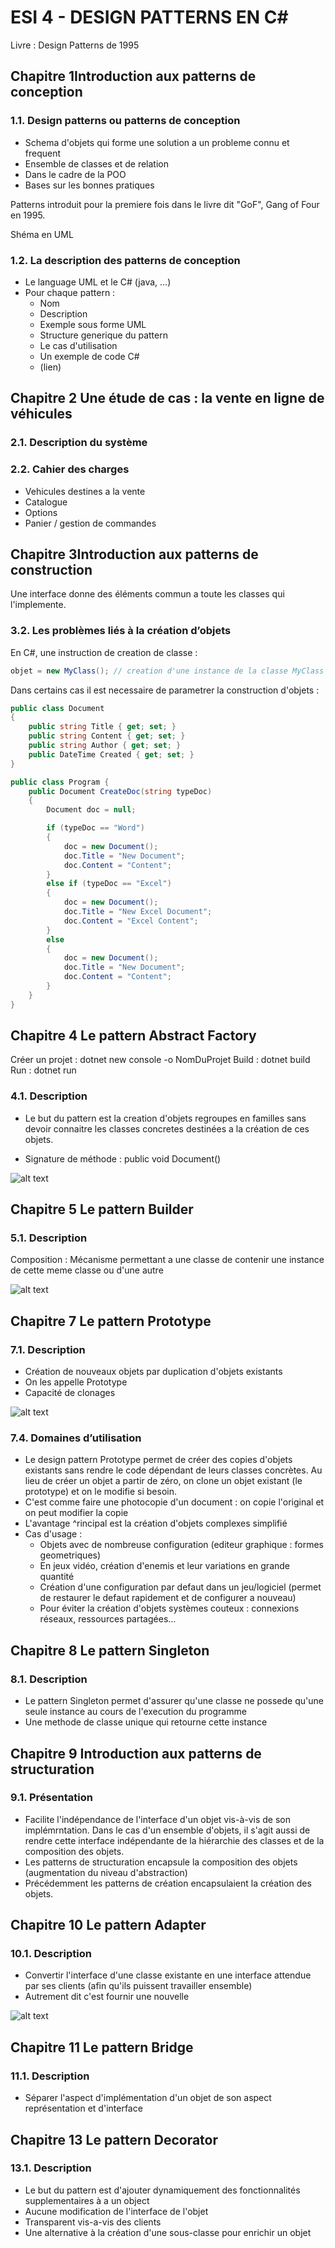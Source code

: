 # ESI 4 - DESIGN PATTERNS EN C#

Livre : Design Patterns de 1995

## Chapitre 1​ Introduction aux patterns de conception

### 1.1. Design patterns ou patterns de conception

- Schema d'objets qui forme une solution a un probleme connu et frequent
- Ensemble de classes et de relation
- Dans le cadre de la POO
- Bases sur les bonnes pratiques

Patterns introduit pour la premiere fois dans le livre dit "GoF", Gang of Four en 1995.

Shéma en UML

### 1.2. La description des patterns de conception

- Le language UML et le C# (java, ...)
- Pour chaque pattern :
    - Nom
    - Description
    - Exemple sous forme UML
    - Structure generique du pattern
    - Le cas d'utilisation
    - Un exemple de code C#
    - (lien)


## ​​Chapitre 2 ​Une étude de cas : la vente en ligne de véhicules

### 2.1. Description du système

### ​2.2. Cahier des charges

- Vehicules destines a la vente
- Catalogue
- Options
- Panier / gestion de commandes

## ​​​​Chapitre 3​ Introduction aux patterns de construction

Une interface donne des éléments commun a toute les classes qui l'implemente.

### 3.2. Les problèmes liés à la création d’objets

En C#, une instruction de creation de classe :
```csharp
objet = new MyClass(); // creation d'une instance de la classe MyClass
```

Dans certains cas il est necessaire de parametrer la construction d'objets :

```csharp
public class Document
{
    public string Title { get; set; }
    public string Content { get; set; }
    public string Author { get; set; }
    public DateTime Created { get; set; }
}

public class Program {
    public Document CreateDoc(string typeDoc)
    {
        Document doc = null;

        if (typeDoc == "Word")
        {
            doc = new Document();
            doc.Title = "New Document";
            doc.Content = "Content";
        }
        else if (typeDoc == "Excel")
        {
            doc = new Document();
            doc.Title = "New Excel Document";
            doc.Content = "Excel Content";
        }
        else
        {
            doc = new Document();
            doc.Title = "New Document";
            doc.Content = "Content";
        }
    }
}

```

## Chapitre 4 Le pattern Abstract Factory

Créer un projet : dotnet new console -o NomDuProjet
Build : dotnet build
Run : dotnet run

### 4.1. Description

- Le but du pattern est la creation d'objets regroupes en familles sans devoir connaitre les classes concretes destinées a la création de ces objets.

- Signature de méthode : public void Document()

![alt text](image-3.png)


## Chapitre 5​ Le pattern Builder

### 5.1. Description

Composition : Mécanisme permettant a une classe de contenir une instance de cette meme classe ou d'une autre

![alt text](<image-5 (1).png>)

## Chapitre 7 Le pattern Prototype

### 7.1. Description

- Création de nouveaux objets par duplication d'objets existants
- On les appelle Prototype
- Capacité de clonages 

![alt text](image.png)

### 7.4. Domaines d’utilisation

- Le design pattern Prototype permet de créer des copies d'objets existants sans rendre le code dépendant de leurs classes concrètes. Au lieu de créer un objet a partir de zéro, on clone un objet existant (le prototype) et on le modifie si besoin.
- C'est comme faire une photocopie d'un document : on copie l'original et on peut modifier la copie
- L'avantage ^rincipal est la création d'objets complexes simplifié
- Cas d'usage :
    - Objets avec de nombreuse configuration (editeur graphique : formes geometriques)
    - En jeux vidéo, création d'enemis et leur variations en grande quantité
    - Création d'une configuration par defaut dans un jeu/logiciel (permet de restaurer le defaut rapidement et de configurer a nouveau)
    - Pour éviter la création d'objets systèmes couteux : connexions réseaux, ressources partagées...


## Chapitre 8 Le pattern Singleton

### 8.1. Description

- Le pattern Singleton permet d'assurer qu'une classe ne possede qu'une seule instance au cours de l'execution du programme
- Une methode de classe unique qui retourne cette instance

## Chapitre 9​ Introduction aux patterns de structuration

### 9.1. Présentation

- Facilite l'indépendance de l'interface d'un objet vis-à-vis de son implémrntation. Dans le cas d'un ensemble d'objets, il s'agit aussi de rendre cette interface indépendante de la hiérarchie des classes et de la composition des objets.
- Les patterns de structuration encapsule la composition des objets (augmentation du niveau d'abstraction)
- Précédemment les patterns de création encapsulaient la création des objets.

## Chapitre 10​ Le pattern Adapter

### 10.1. Description

- Convertir l'interface d'une classe existante en une interface attendue par ses clients (afin qu'ils puissent travailler ensemble)
- Autrement dit c'est fournir une nouvelle 

![alt text](image-10.png)

## Chapitre 11​ Le pattern Bridge

### 11.1. Description

- Séparer l'aspect d'implémentation d'un objet de son aspect représentation et d'interface

## Chapitre 13​ Le pattern Decorator

### 13.1. Description

- Le but du pattern est d'ajouter dynamiquement des fonctionnalités supplementaires à a un object
- Aucune modification de l'interface de l'objet
- Transparent vis-a-vis des clients
- Une alternative à la création d'une sous-classe pour enrichir un objet
